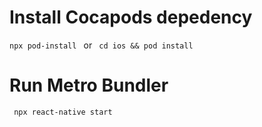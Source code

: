 # Install Cocapods depedency
```npx pod-install ```
or
``` cd ios && pod install```


# Run Metro Bundler
``` npx react-native start```



